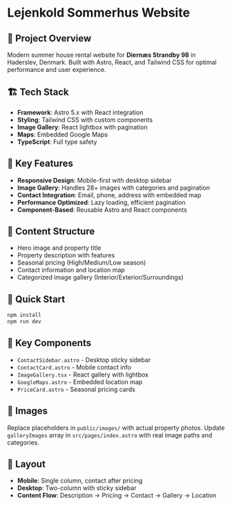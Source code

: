 # Lejenkold Sommerhus Website

## 📍 Project Overview

Modern summer house rental website for **Diernæs Strandby 98** in Haderslev, Denmark. Built with Astro, React, and Tailwind CSS for optimal performance and user experience.

## 🏗️ Tech Stack

- **Framework**: Astro 5.x with React integration
- **Styling**: Tailwind CSS with custom components
- **Image Gallery**: React lightbox with pagination
- **Maps**: Embedded Google Maps
- **TypeScript**: Full type safety

## 📱 Key Features

- **Responsive Design**: Mobile-first with desktop sidebar
- **Image Gallery**: Handles 28+ images with categories and pagination
- **Contact Integration**: Email, phone, address with embedded map
- **Performance Optimized**: Lazy loading, efficient pagination
- **Component-Based**: Reusable Astro and React components

## 🎯 Content Structure

- Hero image and property title
- Property description with features
- Seasonal pricing (High/Medium/Low season)
- Contact information and location map
- Categorized image gallery (Interior/Exterior/Surroundings)

## 🚀 Quick Start

```bash
npm install
npm run dev
```

## 📁 Key Components

- `ContactSidebar.astro` - Desktop sticky sidebar
- `ContactCard.astro` - Mobile contact info
- `ImageGallery.tsx` - React gallery with lightbox
- `GoogleMaps.astro` - Embedded location map
- `PriceCard.astro` - Seasonal pricing cards

## 📸 Images

Replace placeholders in `public/images/` with actual property photos. Update `galleryImages` array in `src/pages/index.astro` with real image paths and categories.

## 🎨 Layout

- **Mobile**: Single column, contact after pricing
- **Desktop**: Two-column with sticky sidebar
- **Content Flow**: Description → Pricing → Contact → Gallery → Location
